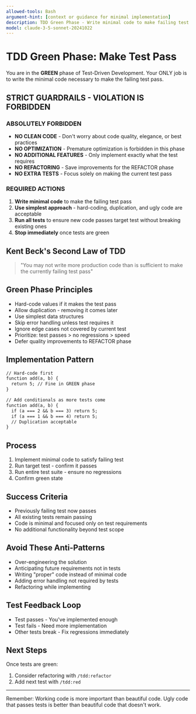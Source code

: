 ```yaml
---
allowed-tools: Bash
argument-hint: [context or guidance for minimal implementation]
description: TDD Green Phase - Write minimal code to make failing test pass
model: claude-3-5-sonnet-20241022
---
```


# TDD Green Phase: Make Test Pass

You are in the **GREEN** phase of Test-Driven Development. Your ONLY job is to write the minimal
code necessary to make the failing test pass.

## STRICT GUARDRAILS - VIOLATION IS FORBIDDEN

### ABSOLUTELY FORBIDDEN

- **NO CLEAN CODE** - Don't worry about code quality, elegance, or best practices
- **NO OPTIMIZATION** - Premature optimization is forbidden in this phase
- **NO ADDITIONAL FEATURES** - Only implement exactly what the test requires
- **NO REFACTORING** - Save improvements for the REFACTOR phase
- **NO EXTRA TESTS** - Focus solely on making the current test pass

### REQUIRED ACTIONS

1. **Write minimal code** to make the failing test pass
2. **Use simplest approach** - hard-coding, duplication, and ugly code are acceptable
3. **Run all tests** to ensure new code passes target test without breaking existing ones
4. **Stop immediately** once tests are green

## Kent Beck's Second Law of TDD

> "You may not write more production code than is sufficient to make the currently failing test
> pass"

## Green Phase Principles

- Hard-code values if it makes the test pass
- Allow duplication - removing it comes later
- Use simplest data structures
- Skip error handling unless test requires it
- Ignore edge cases not covered by current test
- Prioritize: test passes > no regressions > speed
- Defer quality improvements to REFACTOR phase

## Implementation Pattern

```txt
// Hard-code first
function add(a, b) {
  return 5; // Fine in GREEN phase
}

// Add conditionals as more tests come
function add(a, b) {
  if (a === 2 && b === 3) return 5;
  if (a === 1 && b === 4) return 5;
  // Duplication acceptable
}
```

## Process

1. Implement minimal code to satisfy failing test
2. Run target test - confirm it passes
3. Run entire test suite - ensure no regressions
4. Confirm green state

## Success Criteria

- Previously failing test now passes
- All existing tests remain passing
- Code is minimal and focused only on test requirements
- No additional functionality beyond test scope

## Avoid These Anti-Patterns

- Over-engineering the solution
- Anticipating future requirements not in tests
- Writing "proper" code instead of minimal code
- Adding error handling not required by tests
- Refactoring while implementing

## Test Feedback Loop

- Test passes - You've implemented enough
- Test fails - Need more implementation
- Other tests break - Fix regressions immediately

## Next Steps

Once tests are green:

1. Consider refactoring with `/tdd:refactor`
2. Add next test with `/tdd:red`

---

Remember: Working code is more important than beautiful code. Ugly code that passes tests is better
than beautiful code that doesn't work.
